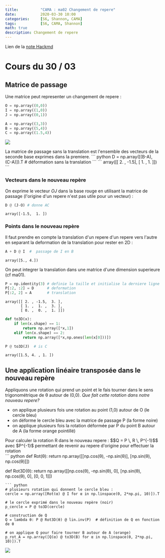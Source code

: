 ```yaml
---
title:          "CAMA : ma02 Changement de repere"
date:           2020-03-30 10:00
categories:     [S6, Shannon, CAMA]
tags:           [S6, CAMA, Shannon]
math: true
description: Changement de repere
---
```

Lien de la [note Hackmd](https://hackmd.io/@lemasymasa/B10HZBBhI)
# Cours du 30 / 03

## Matrice de passage
Une matrice peut representer un changement de repere : 
``` python
O = np.array((0,0))
I = np.array((1,0))
J = np.array((0,1))

A = np.array((3,3))
B = np.array((5,4))
C = np.array((1.5,4))
```
![](https://i.imgur.com/23vasZo.png)
<div class="alert alert-danger" role="alert" markdown="1">
La matrice de passage sans la translation est l'ensemble des vecteurs de la seconde base exprimes dans la premiere.
``` python
D = np.array([(B-A), (C-A)]).T  # déformation sans la translation
```
```
array([[ 2. , -1.5],
       [ 1. ,  1. ]])
```
</div>

### Vecteurs dans le nouveau repère
On exprime le vecteur $OJ$ dans la base rouge en utilisant la matrice de passage (l'origine d'un repere n'est pas utile pour un vecteur) :
``` python
D @ (J-O) # donne AC
```
```
array([-1.5,  1. ])
```
### Points dans le nouveau repère
Il faut prendre en compte la translation d'un repere d'un repere vers l'autre en separant la deformation de la translation pour rester en 2D : 
``` python
A + D @ I  #  passage de I en B
```
```
array([5., 4.])
```
On peut integrer la translation dans une matrice d'une dimension superieure (cf ma01).
``` python
P = np.identity(3) # definie la taille et initialise la derniere ligne (les autres seront remplacees)
P[:2, :2] = D      # deformation
P[:2, 2] = A       # translation
```
```
array([[ 2. , -1.5,  3. ],
       [ 1. ,  1. ,  3. ],
       [ 0. ,  0. ,  1. ]])
```
``` python
def to3D(x):
    if len(x.shape) == 1:
        return np.array([*x,1])
    elif len(x.shape) == 2:
        return np.array([*x,np.ones(len(x[0]))])
```
``` python
P @ to3D(J)  # is C
```
```
array([1.5, 4. , 1. ])
```
## Une application linéaire transposée dans le nouveau repère
Appliquons une rotation qui prend un point et le fais tourner dans le sens trigonométrique de θ autour de (0,0).
*Que fait cette rotation dans notre nouveau repere?*
* on applique plusieurs fois une rotation au point (1,0) autour de O (le cercle bleu)
* on déforme le cercle bleu avec la matrice de passage P  (la forme noire)
* on applique plusieurs fois la rotation déformée par P du point B autour de A (la forme orange pointillé)

<div class="alert alert-danger" role="alert" markdown="1">
Pour calculer la rotation R dans le nouveau repere : 
$$Q = P \, R \, P^{-1}$$
avec  $P^{-1}$ permettant de revenir au repere d'origine pour effectuer la rotation
</div>
``` python
def Rot(θ):
    return np.array([[np.cos(θ), -np.sin(θ)], [np.sin(θ), np.cos(θ)]])

def Rot3D(θ):
    return np.array([[np.cos(θ), -np.sin(θ), 0], [np.sin(θ), np.cos(θ), 0], [0, 0, 1]])
```
``` python 
# plusieurs rotation qui donnent le cercle bleu :
cercle = np.array([Rot(α) @ I for α in np.linspace(0, 2*np.pi, 10)]).T

# le cercle exprimé dans le nouveau repère (noir)
p_cercle = P @ to3D(cercle)

# construction de Q
Q = lambda θ: P @ Rot3D(θ) @ lin.inv(P)  # définition de Q en fonction de θ

# on applique Q pour faire tourner B autour de A (orange)
p_rot_A = np.array([Q(α) @ to3D(B) for α in np.linspace(0, 2*np.pi, 10)]).T 
```
![](https://i.imgur.com/5y3SBqb.png)
